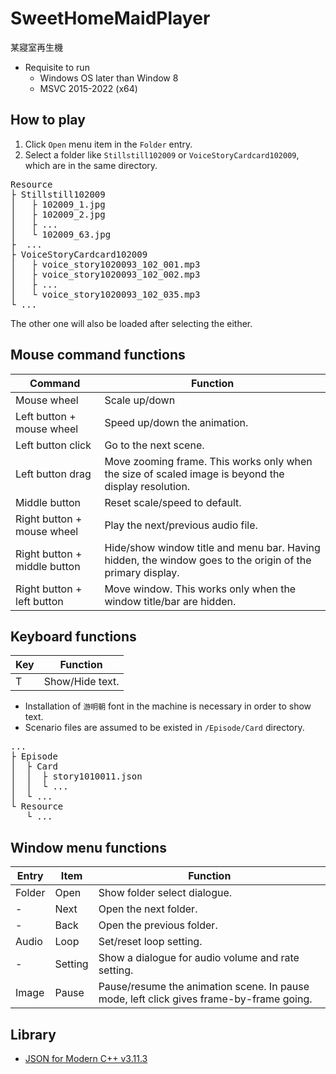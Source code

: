 # SweetHomeMaidPlayer
某寢室再生機  
- Requisite to run
  - Windows OS later than Window 8
  - MSVC 2015-2022 (x64)
 
## How to play

1. Click `Open` menu item in the `Folder` entry.
2. Select a folder like `Stillstill102009` or `VoiceStoryCardcard102009`, which are in the same directory.
<pre>
Resource
├ Stillstill102009
│   ├ 102009_1.jpg
│   ├ 102009_2.jpg
│   ├ ...
│   └ 102009_63.jpg
├  ...
├ VoiceStoryCardcard102009
│   ├ voice_story1020093_102_001.mp3
│   ├ voice_story1020093_102_002.mp3
│   ├ ...
│   └ voice_story1020093_102_035.mp3
└ ...
</pre>

The other one will also be loaded after selecting the either.

## Mouse command functions

| Command | Function |
----|---- 
Mouse wheel| Scale up/down
Left button + mouse wheel| Speed up/down the animation.
Left button click| Go to the next scene.
Left button drag|Move zooming frame. This works only when the size of scaled image is beyond the display resolution.
Middle button|Reset scale/speed to default.
Right button + mouse wheel|Play the next/previous audio file.
Right button + middle button|Hide/show window title and menu bar. Having hidden, the window goes to the origin of the primary display.
Right button + left button|Move window. This works only when the window title/bar are hidden.

## Keyboard functions

| Key | Function |
----|---- 
T | Show/Hide text.

- Installation of `游明朝` font in the machine is necessary in order to show text.
- Scenario files are assumed to be existed in `/Episode/Card` directory.
<pre>
...
├ Episode
│  ├ Card
│  │  ├ story1010011.json
│  │  └ ...
│  └ ...
└ Resource
   └ ...
</pre>

## Window menu functions

| Entry | Item | Function |
----|---- |---- 
Folder| Open| Show folder select dialogue.
 -| Next| Open the next folder.
 -| Back| Open the previous folder.
Audio| Loop| Set/reset loop setting.
 -| Setting| Show a dialogue for audio volume and rate setting.
Image| Pause| Pause/resume the animation scene. In pause mode, left click gives frame-by-frame going.

## Library
- [JSON for Modern C++ v3.11.3](https://github.com/nlohmann/json/releases/tag/v3.11.3)
